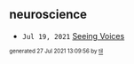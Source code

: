 ## neuroscience


* <code>Jul 19, 2021</code> [Seeing Voices](2021-07-19T15-32-44-seeing-voices.md)

<sup><sub>generated 27 Jul 2021 13:09:56 by <a href='https://github.com/senorprogrammer/til'>til</a></sub></sup>
